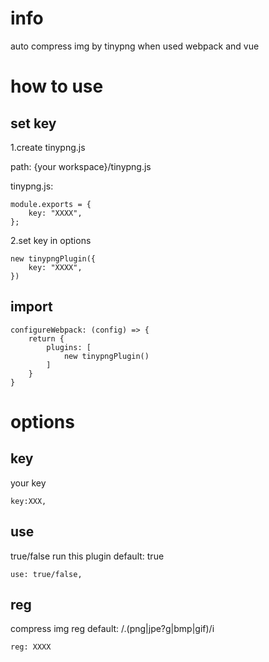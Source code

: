 <!--
 * @Description: 
 * @Version: 1.0.0
 * @Author: lax
 * @Date: 2020-09-16 11:51:36
 * @LastEditors: lax
 * @LastEditTime: 2022-01-06 23:39:54
-->
# info
auto compress img by tinypng when used webpack and vue

# how to use

## set key

1.create tinypng.js

path: {your workspace}/tinypng.js

tinypng.js:
```
module.exports = {
	key: "XXXX",
};
```

2.set key in options
```
new tinypngPlugin({
    key: "XXXX",
})
```

## import
``` 
configureWebpack: (config) => {
    return {
        plugins: [
            new tinypngPlugin()
        ]
    }
}
```

# options

## key
your key
``` 
key:XXX,
``` 

## use
true/false run this plugin
default: true
```
use: true/false,
```

## reg
compress img reg
default: /\.(png|jpe?g|bmp|gif)/i
```
reg: XXXX
```
